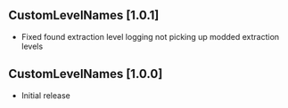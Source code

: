 ## CustomLevelNames [1.0.1]
- Fixed found extraction level logging not picking up modded extraction levels

## CustomLevelNames [1.0.0]
- Initial release
